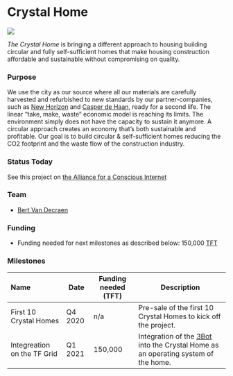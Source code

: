 # Crystal Home

![](https://www.consciousinternet.org/threefold/info/projects/crystal_home/crystal_home.jpg)

*The Crystal Home* is bringing a different approach to housing building circular and fully self-sufficient homes that make housing construction affordable and sustainable without compromising on quality.

### Purpose

We use the city as our source where all our materials are carefully harvested and refurbished to new standards by our partner-companies, such as [New Horizon](https://newhorizon.nl/) and [Casper de Haan](https://caspardehaan.nl), ready for a second life.
The linear “take, make, waste” economic model is reaching its limits. The environment simply does not have the capacity to sustain it anymore. A circular approach creates an economy that’s both sustainable and profitable.
Our goal is to build circular & self-sufficient homes reducing the CO2 footprint and the waste flow of the construction industry.

### Status Today




See this project on [the Alliance for a Conscious Internet](https://www.consciousinternet.org/index.html#/projects/Crystal%20Home)

### Team

- [Bert Van Decraen](https://staging.consciousinternet.org/#/people/bert_van_decraen)

### Funding

- Funding needed for next milestones as described below: 150,000 [TFT](threefold__threefold_token)

### Milestones

| Name         | Date   | Funding needed (TFT) | Description
|:-------------|--------|-------------|-----------------|
| First 10 Crystal Homes | Q4 2020 |  n/a | Pre-sale of the first 10 Crystal Homes to kick off the project. |
| Integreation on the TF Grid | Q1 2021 |  150,000 | Integration of the [3Bot](threefold__3bot_def) into the Crystal Home as an operating system of the home. |